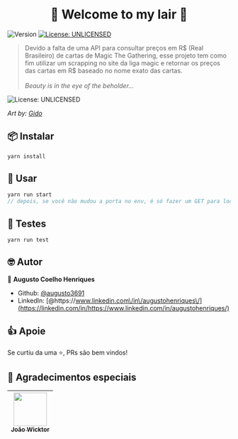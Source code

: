 <h1 align="center">🔮 Welcome to my lair 🔮</h1>
<p>
  <img alt="Version" src="https://img.shields.io/badge/version-0.0.1-blue.svg?cacheSeconds=2592000" />
  <a href="#" target="_blank">
    <img alt="License: UNLICENSED" src="https://img.shields.io/badge/License-UNLICENSED-yellow.svg" />
  </a>
</p>

> Devido a falta de uma API para consultar preços em R$ (Real Brasileiro) de cartas de Magic The Gathering, esse projeto tem como fim utilizar um scrapping no site da liga magic e retornar os preços das cartas em R$ baseado no nome exato das cartas.
> <br/><br/><i>Beauty is in the eye of the beholder...</i>

<img alt="License: UNLICENSED" src="https://images-wixmp-ed30a86b8c4ca887773594c2.wixmp.com/f/24402698-9f1e-4748-a59a-8046085b7754/db4287k-3b33dc7a-a058-4eba-a145-955e7c1d4762.jpg/v1/fill/w_1024,h_660,q_75,strp/beauty_is_in_the_eye_of_the_beholder____by_gido_db4287k-fullview.jpg?token=eyJ0eXAiOiJKV1QiLCJhbGciOiJIUzI1NiJ9.eyJzdWIiOiJ1cm46YXBwOjdlMGQxODg5ODIyNjQzNzNhNWYwZDQxNWVhMGQyNmUwIiwiaXNzIjoidXJuOmFwcDo3ZTBkMTg4OTgyMjY0MzczYTVmMGQ0MTVlYTBkMjZlMCIsIm9iaiI6W1t7ImhlaWdodCI6Ijw9NjYwIiwicGF0aCI6IlwvZlwvMjQ0MDI2OTgtOWYxZS00NzQ4LWE1OWEtODA0NjA4NWI3NzU0XC9kYjQyODdrLTNiMzNkYzdhLWEwNTgtNGViYS1hMTQ1LTk1NWU3YzFkNDc2Mi5qcGciLCJ3aWR0aCI6Ijw9MTAyNCJ9XV0sImF1ZCI6WyJ1cm46c2VydmljZTppbWFnZS5vcGVyYXRpb25zIl19.mxEM2WmXiOKn-fkPsWZx2rs53LgurmUwLyxotNIEKaM" />

<i>Art by: <a href="https://www.deviantart.com/gido">Gido</a></i>

## 📦 Instalar 

```sh
yarn install
```

## 🔨 Usar

```js
yarn run start
// depois, se você não mudou a porta no env, é só fazer um GET para localhost:8080?q=nome_da_carta
```

## 🧪 Testes

```sh
yarn run test
```

## 🤓 Autor

👤 **Augusto Coelho Henriques**

- Github: [@augusto3691](https://github.com/augusto3691)
- LinkedIn: [@https:\/\/www.linkedin.com\/in\/augustohenriques\/](https://linkedin.com/in/https://www.linkedin.com/in/augustohenriques/)

## 👍 Apoie

Se curtiu da uma ⭐️, PRs são bem vindos!

## 💙 Agradecimentos especiais

| [<img src="https://avatars.githubusercontent.com/u/37880123?v=4" width="75px;"/><br /><sub><b>João Wicktor</b></sub>](https://github.com/joaowicktor)
| :---: |
